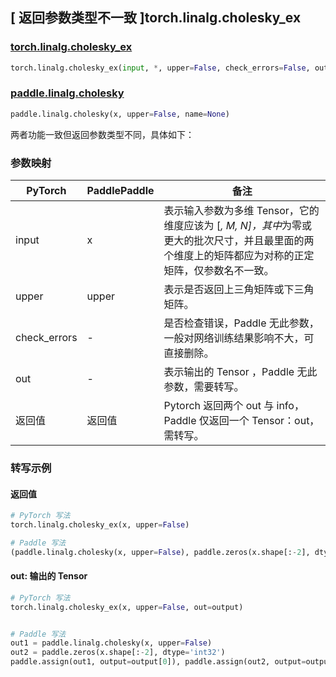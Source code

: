 ## [ 返回参数类型不一致 ]torch.linalg.cholesky_ex

### [torch.linalg.cholesky_ex](https://pytorch.org/docs/stable/generated/torch.linalg.cholesky_ex.html)

```python
torch.linalg.cholesky_ex(input, *, upper=False, check_errors=False, out=None)
```

### [paddle.linalg.cholesky](https://www.paddlepaddle.org.cn/documentation/docs/zh/develop/api/paddle/linalg/cholesky_cn.html)

```python
paddle.linalg.cholesky(x, upper=False, name=None)
```

两者功能一致但返回参数类型不同，具体如下：

### 参数映射

| PyTorch      | PaddlePaddle | 备注                                                                                                                                                 |
| ------------ | ------------ | ---------------------------------------------------------------------------------------------------------------------------------------------------- |
| input        | x            | 表示输入参数为多维 Tensor，它的维度应该为 [*, M, N]，其中*为零或更大的批次尺寸，并且最里面的两个维度上的矩阵都应为对称的正定矩阵，仅参数名不一致。 |
| upper        | upper        | 表示是否返回上三角矩阵或下三角矩阵。                                                                                                                 |
| check_errors | -            | 是否检查错误，Paddle 无此参数，一般对网络训练结果影响不大，可直接删除。                                                                                                                      |
| out          | -            | 表示输出的 Tensor ，Paddle 无此参数，需要转写。                                                                                                      |
| 返回值       | 返回值       | Pytorch 返回两个 out 与 info，Paddle 仅返回一个 Tensor：out，需转写。                                                                                |

### 转写示例

#### 返回值

```python
# PyTorch 写法
torch.linalg.cholesky_ex(x, upper=False)

# Paddle 写法
(paddle.linalg.cholesky(x, upper=False), paddle.zeros(x.shape[:-2], dtype='int32'))
```

#### out: 输出的 Tensor

```python
# PyTorch 写法
torch.linalg.cholesky_ex(x, upper=False, out=output)


# Paddle 写法
out1 = paddle.linalg.cholesky(x, upper=False)
out2 = paddle.zeros(x.shape[:-2], dtype='int32')
paddle.assign(out1, output=output[0]), paddle.assign(out2, output=output[1])
```
